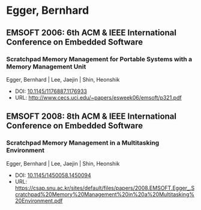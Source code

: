 # Egger, Bernhard

## EMSOFT 2006: 6th ACM & IEEE International Conference on Embedded Software

### Scratchpad Memory Management for Portable Systems with a Memory Management Unit
Egger, Bernhard | Lee, Jaejin | Shin, Heonshik
* DOI: [10.1145/1176887.1176933](https://doi.org/10.1145/1176887.1176933)
* URL: <http://www.cecs.uci.edu/~papers/esweek06/emsoft/p321.pdf>

## EMSOFT 2008: 8th ACM & IEEE International Conference on Embedded Software

### Scratchpad Memory Management in a Multitasking Environment
Egger, Bernhard | Lee, Jaejin | Shin, Heonshik
* DOI: [10.1145/1450058.1450094](https://doi.org/10.1145/1450058.1450094)
* URL: <https://csap.snu.ac.kr/sites/default/files/papers/2008.EMSOFT.Egger_.Scratchpad%20Memory%20Management%20in%20a%20Multitasking%20Environment.pdf>

